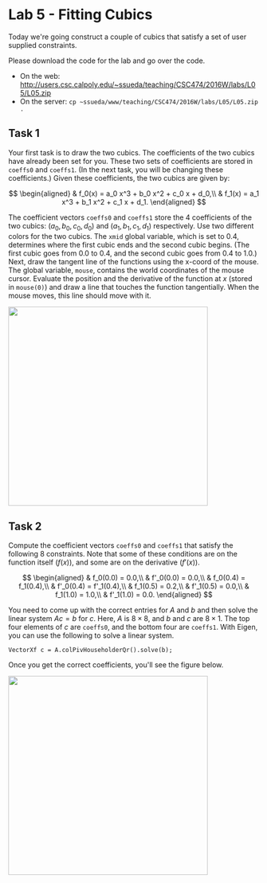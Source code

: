 Lab 5 - Fitting Cubics
======================

Today we're going construct a couple of cubics that satisfy a set of user
supplied constraints.

Please download the code for the lab and go over the code.

- On the web: <http://users.csc.calpoly.edu/~ssueda/teaching/CSC474/2016W/labs/L05/L05.zip>
- On the server: `cp ~ssueda/www/teaching/CSC474/2016W/labs/L05/L05.zip .`


Task 1
------

Your first task is to draw the two cubics. The coefficients of the two cubics
have already been set for you. These two sets of coefficients are stored in
`coeffs0` and `coeffs1`. (In the next task, you will be changing these
coefficients.) Given these coefficients, the two cubics are given by:

$$
\begin{aligned}
& f_0(x) = a_0 x^3 + b_0 x^2 + c_0 x + d_0,\\
& f_1(x) = a_1 x^3 + b_1 x^2 + c_1 x + d_1.
\end{aligned}
$$

The coefficient vectors `coeffs0` and `coeffs1` store the 4 coefficients of
the two cubics: $(a_0, b_0, c_0, d_0)$ and $(a_1, b_1, c_1, d_1)$
respectively. Use two different colors for the two cubics. The `xmid` global
variable, which is set to 0.4, determines where the first cubic ends and the
second cubic begins. (The first cubic goes from 0.0 to 0.4, and the second
cubic goes from 0.4 to 1.0.) Next, draw the tangent line of the functions
using the x-coord of the mouse. The global variable, `mouse`, contains the
world coordinates of the mouse cursor. Evaluate the position and the
derivative of the function at $x$ (stored in `mouse(0)`) and draw a line that
touches the function tangentially. When the mouse moves, this line should move
with it.

<img src="images/image1.jpg" width="400px"/>


Task 2
------

Compute the coefficient vectors `coeffs0` and `coeffs1` that satisfy the
following 8 constraints. Note that some of these conditions are on the
function itself ($f(x)$), and some are on the derivative ($f'(x)$).

$$
\begin{aligned}
& f_0(0.0) = 0.0,\\
& f'_0(0.0) = 0.0,\\
& f_0(0.4) = f_1(0.4),\\
& f'_0(0.4) = f'_1(0.4),\\
& f_1(0.5) = 0.2,\\
& f'_1(0.5) = 0.0,\\
& f_1(1.0) = 1.0,\\
& f'_1(1.0) = 0.0.
\end{aligned}
$$

You need to come up with the correct entries for $A$ and $b$ and then solve
the linear system $A c = b$ for $c$. Here, $A$ is $8 \times 8$, and $b$ and
$c$ are $8 \times 1$. The top four elements of $c$ are `coeffs0`, and the
bottom four are `coeffs1`. With Eigen, you can use the following to solve a
linear system.

	VectorXf c = A.colPivHouseholderQr().solve(b);

Once you get the correct coefficients, you'll see the figure below.

<img src="images/image2.jpg" width="400px"/>
